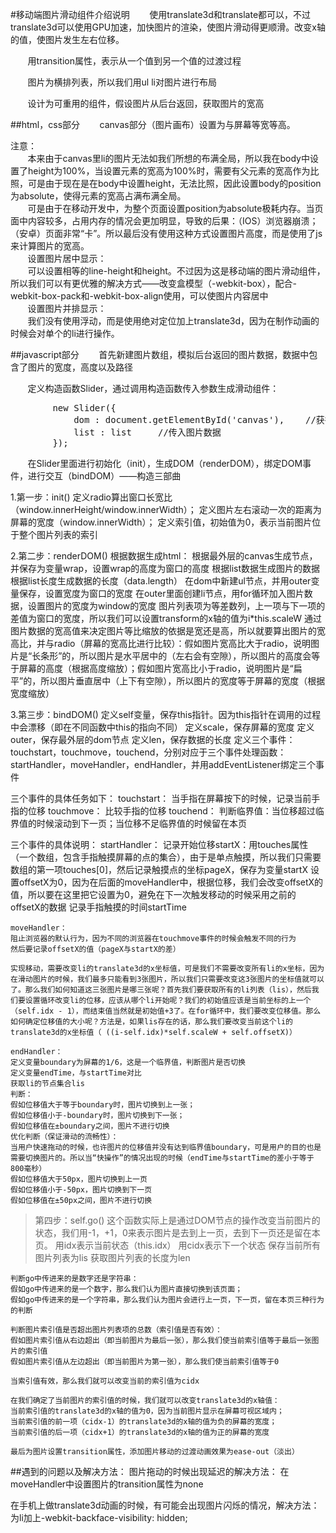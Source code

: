 #移动端图片滑动组件介绍说明
&#160; &#160; &#160; &#160;使用translate3d和translate都可以，不过translate3d可以使用GPU加速，加快图片的渲染，使图片滑动得更顺滑。改变x轴的值，使图片发生左右位移。

&#160; &#160; &#160; &#160;用transition属性，表示从一个值到另一个值的过渡过程

&#160; &#160; &#160; &#160;图片为横排列表，所以我们用ul li对图片进行布局

&#160; &#160; &#160; &#160;设计为可重用的组件，假设图片从后台返回，获取图片的宽高

##html，css部分
&#160; &#160; &#160; &#160;canvas部分（图片画布）设置为与屏幕等宽等高。

注意：  
&#160; &#160; &#160; &#160;本来由于canvas里li的图片无法如我们所想的布满全局，所以我在body中设置了height为100%，当设置元素的宽高为100%时，需要有父元素的宽高作为比照，可是由于现在是在body中设置height，无法比照，因此设置body的position为absolute，使得元素的宽高占满布满全局。  
&#160; &#160; &#160; &#160;可是由于在移动开发中，为整个页面设置position为absolute极耗内存。当页面中内容较多，占用内存的情况会更加明显，导致的后果：（IOS）浏览器崩溃；（安卓）页面非常“卡”。所以最后没有使用这种方式设置图片高度，而是使用了js来计算图片的宽高。  
&#160; &#160; &#160; &#160;设置图片居中显示：  
&#160; &#160; &#160; &#160;可以设置相等的line-height和height。不过因为这是移动端的图片滑动组件，所以我们可以有更优雅的解决方式——改变盒模型（-webkit-box），配合-webkit-box-pack和-webkit-box-align使用，可以使图片内容居中  
&#160; &#160; &#160; &#160;设置图片并排显示：  
&#160; &#160; &#160; &#160;我们没有使用浮动，而是使用绝对定位加上translate3d，因为在制作动画的时候会对单个的li进行操作。

##javascript部分
&#160; &#160; &#160; &#160;首先新建图片数组，模拟后台返回的图片数据，数据中包含了图片的宽度，高度以及路径

&#160; &#160; &#160; &#160;定义构造函数Slider，通过调用构造函数传入参数生成滑动组件：
<pre>
        new Slider({
            dom : document.getElementById('canvas'),    //获得dom引用
            list : list     //传入图片数据
        });
</pre>
&#160; &#160; &#160; &#160;在Slider里面进行初始化（init），生成DOM（renderDOM），绑定DOM事件，进行交互（bindDOM）——构造三部曲

1.第一步：init()
    定义radio算出窗口长宽比（window.innerHeight/window.innerWidth）；
    定义图片左右滚动一次的距离为屏幕的宽度（window.innerWidth）；
    定义索引值，初始值为0，表示当前图片位于整个图片列表的索引

2.第二步：renderDOM()
根据数据生成html：
    根据最外层的canvas生成节点，并保存为变量wrap，设置wrap的高度为窗口的高度
    根据list数据生成图片的数据
    根据list长度生成数据的长度（data.length）
    在dom中新建ul节点，并用outer变量保存，设置宽度为窗口的宽度
    在outer里面创建li节点，用for循环加入图片数据，设置图片的宽度为window的宽度
    图片列表项为等差数列，上一项与下一项的差值为窗口的宽度，所以我们可以设置transform的x轴的值为i*this.scaleW
    通过图片数据的宽高值来决定图片等比缩放的依据是宽还是高，所以就要算出图片的宽高比，并与radio（屏幕的宽高比进行比较）：假如图片宽高比大于radio，说明图片是“长条形”的，所以图片是水平居中的（左右会有空隙），所以图片的高度会等于屏幕的高度（根据高度缩放）；假如图片宽高比小于radio，说明图片是“扁平”的，所以图片垂直居中（上下有空隙），所以图片的宽度等于屏幕的宽度（根据宽度缩放）

3.第三步：bindDOM()
    定义self变量，保存this指针。因为this指针在调用的过程中会漂移（即在不同函数中this的指向不同）
    定义scale，保存屏幕的宽度
    定义outer，保存最外层的dom节点
    定义len，保存数据的长度
    定义三个事件：touchstart，touchmove，touchend，分别对应于三个事件处理函数：startHandler，moveHandler，endHandler，并用addEventListener绑定三个事件

三个事件的具体任务如下：
    touchstart：
    当手指在屏幕按下的时候，记录当前手指的位移
    touchmove：
    比较手指的位移
    touchend：
    判断临界值：当位移超过临界值的时候滚动到下一页；当位移不足临界值的时候留在本页

三个事件的具体说明：
    startHandler：
    记录开始位移startX：用touches属性（一个数组，包含手指触摸屏幕的点的集合），由于是单点触摸，所以我们只需要数组的第一项touches[0]，然后记录触摸点的坐标pageX，保存为变量startX
    设置offsetX为0，因为在后面的moveHandler中，根据位移，我们会改变offsetX的值，所以要在这里把它设置为0，避免在下一次触发移动的时候采用之前的offsetX的数据
    记录手指触摸的时间startTime

    moveHandler：
    阻止浏览器的默认行为，因为不同的浏览器在touchmove事件的时候会触发不同的行为
    然后要记录offsetX的值（pageX与startX的差）

    实现移动，需要改变li的translate3d的x坐标值，可是我们不需要改变所有li的x坐标，因为在滑动图片的时候，我们最多只能看到3张图片，所以我们只需要改变这3张图片的坐标值就可以了。那么我们如何知道这三张图片是哪三张呢？首先我们要获取所有的li列表（lis），然后我们要设置循环改变li的位移，应该从哪个li开始呢？我们的初始值应该是当前坐标的上一个（self.idx - 1），而结束值当然就是初始值+3了。在for循环中，我们要改变位移值。那么如何确定位移值的大小呢？方法是，如果lis存在的话，那么我们要改变当前这个li的translate3d的x坐标值（ ((i-self.idx)*self.scaleW + self.offsetX)）

    endHandler：
    定义变量boundary为屏幕的1/6，这是一个临界值，判断图片是否切换
    定义变量endTime，与startTime对比
    获取li的节点集合lis
    判断：
    假如位移值大于等于boundary时，图片切换到上一张；
    假如位移值小于-boundary时，图片切换到下一张；
    假如位移值在±boundary之间，图片不进行切换
    优化判断（保证滑动的流畅性）：
    当用户快速拖动的时候，也许图片的位移值并没有达到临界值boundary，可是用户的目的也是需要切换图片的。所以当“快操作”的情况出现的时候（endTime与startTime的差小于等于800毫秒）
    假如位移值大于50px，图片切换到上一页
    假如位移值小于-50px，图片切换到下一页
    假如位移值在±50px之间，图片不进行切换

>第四步：self.go()
    这个函数实际上是通过DOM节点的操作改变当前图片的状态，我们用-1，+1，0来表示图片是去到上一页，去到下一页还是留在本页。
    用idx表示当前状态（this.idx）
    用cidx表示下一个状态
    保存当前所有图片列表为lis
    获取图片列表的长度为len

    判断go中传进来的是数字还是字符串：
    假如go中传进来的是一个数字，那么我们认为图片直接切换到该页面；
    假如go中传进来的是一个字符串，那么我们认为图片会进行上一页，下一页，留在本页三种行为的判断

    判断图片索引值是否超出图片列表项的总数（索引值是否有效）：
    假如图片索引值从右边超出（即当前图片为最后一张），那么我们使当前索引值等于最后一张图片的索引值
    假如图片索引值从左边超出（即当前图片为第一张），那么我们使当前索引值等于0

    当索引值有效，那么我们就可以改变当前的索引值为cidx

    在我们确定了当前图片的索引值的时候，我们就可以改变translate3d的x轴值：
    当前索引值的translate3d的x轴的值为0，因为当前图片显示在屏幕可视区域内；
    当前索引值的前一项（cidx-1）的translate3d的x轴的值为负的屏幕的宽度；
    当前索引值的后一项（cidx+1）的translate3d的x轴的值为正的屏幕的宽度

    最后为图片设置transition属性，添加图片移动的过渡动画效果为ease-out（淡出）

##遇到的问题以及解决方法：
图片拖动的时候出现延迟的解决方法：
在moveHandler中设置图片的transition属性为none

在手机上做translate3d动画的时候，有可能会出现图片闪烁的情况，解决方法：
为li加上-webkit-backface-visibility: hidden;

